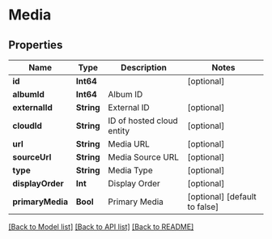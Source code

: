 # Media

## Properties
Name | Type | Description | Notes
------------ | ------------- | ------------- | -------------
**id** | **Int64** |  | [optional] 
**albumId** | **Int64** | Album ID | 
**externalId** | **String** | External ID | [optional] 
**cloudId** | **String** | ID of hosted cloud entity | [optional] 
**url** | **String** | Media URL | [optional] 
**sourceUrl** | **String** | Media Source URL | [optional] 
**type** | **String** | Media Type | [optional] 
**displayOrder** | **Int** | Display Order | [optional] 
**primaryMedia** | **Bool** | Primary Media | [optional] [default to false]

[[Back to Model list]](../README.md#documentation-for-models) [[Back to API list]](../README.md#documentation-for-api-endpoints) [[Back to README]](../README.md)


